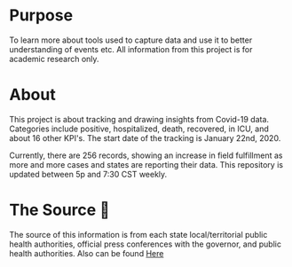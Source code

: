 # Purpose
To learn more about tools used to capture data and use it to better understanding of events etc. All information from this project is for academic research only. 

# About
This project is about tracking and drawing insights from Covid-19 data. Categories include positive, hospitalized, death, recovered, in ICU, and about 16 other KPI's. The start date of the tracking is January 22nd, 2020. 

Currently, there are 256 records, showing an increase in field fulfillment as more and more cases and states are reporting their data. This repository is updated between 5p and 7:30 CST weekly. 


# The Source 🔌
The source of this information is from each state local/territorial public health authorities, official press conferences with the governor, and public health authorities. Also can be found <a href="https://covidtracking.com/about-data/sources">Here</a>
